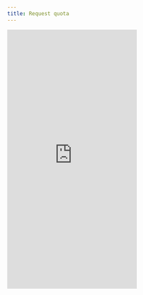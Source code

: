 ```yaml
---
title: Request quota
---
```


<iframe src="https://docs.google.com/forms/d/e/1FAIpQLSd1jx5c_CoE1sKior4K7UNTLmfOQDNd37B4Kuq-Q5xtAK-u7Q/viewform?embedded=true" frameborder="0" marginheight="0" marginwidth="0" class="w-100" height="600px">Loading…</iframe>

